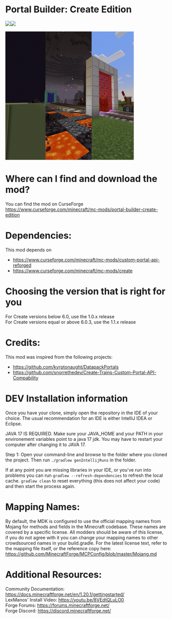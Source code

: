 Portal Builder: Create Edition
=======

<a href="https://www.curseforge.com/minecraft/mc-mods/portal-builder-create-edition" target="_blank"><img src="https://cf.way2muchnoise.eu/1220989.svg?badge_style=flat"/></a><a href="https://www.curseforge.com/minecraft/mc-mods/portal-builder-create-edition" target="_blank"><img src="http://cf.way2muchnoise.eu/versions/1220989.svg?badge_style=flat" /></a>

![logo](logo.png)

Where can I find and download the mod?
=======

You can find the mod on CurseForge https://www.curseforge.com/minecraft/mc-mods/portal-builder-create-edition

Dependencies:
=======
This mod depends on
- https://www.curseforge.com/minecraft/mc-mods/custom-portal-api-reforged
- https://www.curseforge.com/minecraft/mc-mods/create


Choosing the version that is right for you
=======
For Create versions below 6.0, use the 1.0.x release\
For Create versions equal or above 6.0.3, use the 1.1.x release

Credits:
=======
This mod was inspired from the following projects:
- https://github.com/kyrptonaught/DatapackPortals
- https://github.com/snorrethedev/Create-Trains-Custom-Portal-API-Compability

DEV Installation information
=======

Once you have your clone, simply open the repository in the IDE of your choice. The usual recommendation for an IDE is either IntelliJ IDEA or Eclipse.

JAVA 17 IS REQUIRED. Make sure your JAVA_HOME and your PATH in your environement variables
point to a java 17 jdk. You may have to restart your computer after changing it to JAVA 17.

Step 1: Open your command-line and browse to the folder where you cloned the project.
Then run `./gradlew genIntellijRuns` in the folder.

If at any point you are missing libraries in your IDE, or you've run into problems you can
run `gradlew --refresh-dependencies` to refresh the local cache. `gradlew clean` to reset everything
(this does not affect your code) and then start the process again.

Mapping Names:
=============================
By default, the MDK is configured to use the official mapping names from Mojang for methods and fields
in the Minecraft codebase. These names are covered by a specific license. All modders should be aware of this
license, if you do not agree with it you can change your mapping names to other crowdsourced names in your
build.gradle. For the latest license text, refer to the mapping file itself, or the reference copy here:
https://github.com/MinecraftForge/MCPConfig/blob/master/Mojang.md

Additional Resources:
=========================
Community Documentation: https://docs.minecraftforge.net/en/1.20.1/gettingstarted/ \
LexManos' Install Video: https://youtu.be/8VEdtQLuLO0 \
Forge Forums: https://forums.minecraftforge.net/ \
Forge Discord: https://discord.minecraftforge.net/


